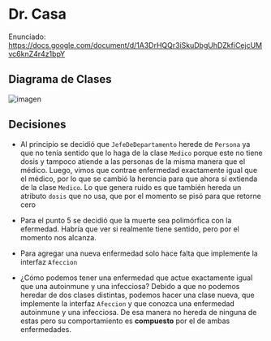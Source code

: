# Dr. Casa

Enunciado: https://docs.google.com/document/d/1A3DrHQQr3iSkuDbgUhDZkfiCejcUMvc6knZ4r4z1bpY

## Diagrama de Clases

![imagen](https://yuml.me/5f3caada.jpg)

<!--

https://yuml.me/

[Persona|temperatura;cantidadCelulas|contraer(unaEnfermedad);vivirUnDia();enfermedadMasAmenazante();estaEnComa();cantidadDeCelulasAmenazantesPorEngfermedadesAgresivas();medicateCon();curarseDe();morir();intentarDonarA(unaPersona, unasCelulas);puedeDonarA(unaPersona, unasCelulas);validarDonacion(unaPersona, unasCelulas)]

[Medico|dosis|atenderA(unaPersona);contraer(unaEnfermedad)]

[JefeDeDepartamento||atenderA(unaPersona)]

[<<interfaz>>Afeccion|cantidadCelulasAmenazadas();atenuatePara(unaPersona, unaDosis);afectarA(unaPersona);esAgresivaPara(unaPersona)]

[muerte||cantidadCelulasAmenazadas();atenuatePara(unaPersona, unaDosis);afectarA(unaPersona);esAgresivaPara(unaPersona)]

[<<abstracta>>Enfermedad|cantidadCelulasAmenazadas|cantidadCelulasAmenazadas();atenuatePara(unaPersona, unaDosis)]

[EnfermedadInfecciosa||reproducirse();afectarA(unaPersona);esAgresivaPara(unaPersona)]

[EnfermedadAutoinmune|cantidadDias|afectarA(unaPersona);esAgresivaPara(unaPersona)]

[<<interfaz>>FactorSanguineo||puedeDonarA(otroFactorSanguineo)]

[Persona]-enfermedades*>[<<interfaz>>Afeccion]
[Persona]^-[Medico]
[Medico]^-[JefeDeDepartamento]
[Medico]<subordinados*-[JefeDeDepartamento]
[<<interfaz>>Afeccion]^-[<<abstracta>>Enfermedad]
[<<abstracta>>Enfermedad]^-[EnfermedadInfecciosa]
[<<abstracta>>Enfermedad]^-[EnfermedadAutoinmune]
[<<interfaz>>Afeccion]^-[muerte]
[Persona]-factorSanguineo>[<<interfaz>>FactorSanguineo]

[<<interfaz>>FactorSanguineo]^-[factorA||puedeDonarA(otroFactorSanguineo)]
[<<interfaz>>FactorSanguineo]^-[factorR||puedeDonarA(otroFactorSanguineo)]
[<<interfaz>>FactorSanguineo]^-[factorO||puedeDonarA(otroFactorSanguineo)]

 -->

## Decisiones

* Al principio se decidió que `JefeDeDepartamento` herede de `Persona` ya que no tenía sentido que lo haga de la clase `Medico` porque este no tiene dosis y tampoco atiende a las personas de la misma manera que el médico. Luego, vimos que contrae enfermedad exactamente igual que el médico, por lo que se cambió la herencia para que ahora sí extienda de la clase `Medico`. Lo que genera ruido es que también hereda un atributo `dosis` que no usa, que por el momento se pisó para que retorne cero

* Para el punto 5 se decidió que la muerte sea polimórfica con la efermedad. Habría que ver si realmente tiene sentido, pero por el momento nos alcanza.

* Para agregar una nueva enfermedad solo hace falta que implemente la interfaz `Afeccion`

* ¿Cómo podemos tener una enfermedad que actue exactamente igual que una autoinmune y una infecciosa? Debido a que no podemos heredar de dos clases distintas, podemos hacer una clase nueva, que implemente la interfaz `Afeccion` y que conozca una enfermedad autoinmune y una infecciosa. De esa manera no hereda de ninguna de estas pero su comportamiento es **compuesto** por el de ambas enfermedades.
